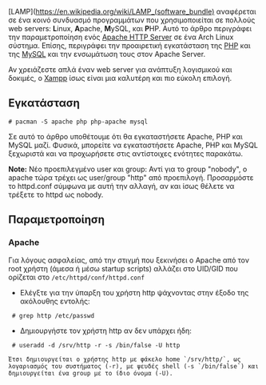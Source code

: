 [LAMP](https://en.wikipedia.org/wiki/LAMP_(software_bundle) αναφέρεται σε ένα κοινό συνδυασμό προγραμμάτων που χρησιμοποιείται σε πολλούς web servers: **L**inux, **A**pache, **M**ySQL, και **P**HP. Αυτό το άρθρο περιγράφει την παραμετροποίηση ενός [Apache HTTP Server](http://httpd.apache.org) σε ένα Arch Linux σύστημα. Επίσης, περιγράφει την προαιρετική εγκατάσταση της [PHP](/index.php/PHP "PHP") και της [MySQL](/index.php/MySQL "MySQL") και την ενσωμάτωση τους στον Apache Server.

Αν χρειάζεστε απλά έναν web server για ανάπτυξη λογισμικού και δοκιμές, ο [Xampp](/index.php/Xampp "Xampp") ίσως είναι μια καλυτέρη και πιο εύκολη επιλογή.

## Εγκατάσταση

```
# pacman -S apache php php-apache mysql

```

Σε αυτό το άρθρο υποθέτουμε ότι θα εγκαταστήσετε Apache, PHP και MySQL μαζί. Φυσικά, μπορείτε να εγκαταστήσετε Apache, PHP και MySQL ξεχωριστά και να προχωρήσετε στις αντίστοιχες ενότητες παρακάτω.

**Note:** Νέο προεπιλεγμένο user και group: Αντί για το group "nobody", o apache τώρα τρέχει ως user/group "http" από προεπιλογή. Προσαρμόστε το httpd.conf σύμφωνα με αυτή την αλλαγή, αν και ίσως θέλετε να τρέξετε το httpd ως nobody.

## Παραμετροποίηση

### Apache

Για λόγους ασφαλείας, από την στιγμή που ξεκινήσει ο Apache από τον root χρήστη (άμεσα ή μέσω startup scripts) αλλάζει στο UID/GID που ορίζεται στο `/etc/httpd/conf/httpd.conf`

*   Ελέγξτε για την ύπαρξη του χρήστη http ψάχνοντας στην έξοδο της ακόλουθης εντολής:

```
 # grep http /etc/passwd

```

*   Δημιουργήστε τον χρήστη http αν δεν υπάρχει ήδη:

```
 # useradd -d /srv/http -r -s /bin/false -U http

```

	Έτσι δημιουργείται ο χρήστης http με φάκελο home `/srv/http/`, ως λογαριασμός του συστήματος (-r), με ψευδές shell (-s `/bin/false`) και δημιουργείται ένα group με το ίδιο όνομα (-U).